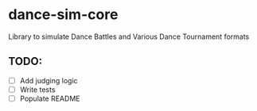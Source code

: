 # dance-sim-core

Library to simulate Dance Battles and Various Dance Tournament formats

## TODO:

- [ ] Add judging logic
- [ ] Write tests
- [ ] Populate README
